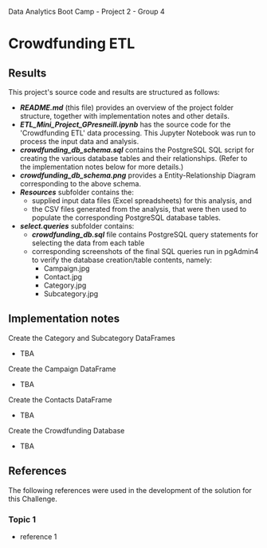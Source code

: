Data Analytics Boot Camp - Project 2 - Group 4

# Crowdfunding ETL

## Results

This project's source code and results are structured as follows:
- ***README.md*** (this file) provides an overview of the project folder structure, together with implementation notes and other details.
- ***ETL_Mini_Project_GPresneill.ipynb*** has the source code for the 'Crowdfunding ETL' data processing. This Jupyter Notebook was run to process the input data and analysis.
- ***crowdfunding_db_schema.sql*** contains the PostgreSQL SQL script for creating the various database tables and their relationships. (Refer to the implementation notes below for more details.)
- ***crowdfunding_db_schema.png*** provides a Entity-Relationship Diagram corresponding to the above schema.
- ***Resources*** subfolder contains the:
    - supplied input data files (Excel spreadsheets) for this analysis, and
    - the CSV files generated from the analysis, that were then used to populate the corresponding PostgreSQL database tables.
- ***select.queries*** subfolder contains:
    - ***crowdfunding_db.sql*** file contains PostgreSQL query statements for selecting the data from each table
    - corresponding screenshots of the final SQL queries run in pgAdmin4 to verify the database creation/table contents, namely:
        - Campaign.jpg
        - Contact.jpg
        - Category.jpg
        - Subcategory.jpg

## Implementation notes

Create the Category and Subcategory DataFrames
- TBA

Create the Campaign DataFrame
- TBA

Create the Contacts DataFrame
- TBA

Create the Crowdfunding Database
- TBA


## References

The following references were used in the development of the solution for this Challenge.

### Topic 1
- reference 1
